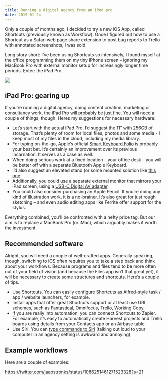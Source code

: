 ```yaml
---
title: Running a digital agency from an iPad pro
date: 2019-01-24
---
```

Only a couple of months ago, I decided to try a new iOS App, called Shortcuts (previously known as Workflow). Once I figured out how to use a Shortcut as a Safari web page share extension to post bug reports to Trello with annotated screenshots, I was sold.

Long story short: I’ve been using Shortcuts so intensively, I found myself at the office programming them on my tiny iPhone screen – ignoring my MacBook Pro with external monitor setup for increasingly longer time periods. Enter: the iPad Pro.
 

![](https://bureaubolster.s3-eu-west-1.amazonaws.com/Photo-2019-01-24-10-20.jpeg)

## iPad Pro: gearing up
If you’re running a digital agency, doing content creation, marketing or consultancy work, the iPad Pro will probably be just fine. You will need a couple of things, though. Heres my suggestions for necessary hardware:

- Let’s start with the actual iPad Pro. I’d suggest the 11” with 256GB of storage. That’s plenty of room for local files, photos and some media - I keep most of my files in the cloud, including my media library. 
- For typing on-the-go, Apple’s official [Smart Keyboard Folio](https://www.apple.com/shop/product/MU8G2LL/A/smart-keyboard-folio-for-11-inch-ipad-pro-us-english?referrer=https://www.google.nl/) is probably your best bet. It’s certainly an improvement over its previous incarnation. It serves as a case as well.
- When doing serious work at a fixed location – your office desk – you will be better off with a separate Bluetooth Apple Keyboard. 
- I’d also suggest an elevated stand (or some mounted solution like [this one](https://www.goos-e.com/en/)
- Additionally, you could use a separate external monitor that mirrors your iPad screen, using a [USB-C Digital AV adapter](https://www.apple.com/shop/product/MJ1K2AM/A/usb-c-digital-av-multiport-adapter?referrer=https://www.google.nl/). 
- You could also consider purchasing an Apple Pencil. If you’re doing any kind of illustration work, it is a no-brainer. It’s also great for just rough sketching – and even audio editing apps like Ferrite offer support for the stylus.

Everything combined, you’ll be confronted with a hefty price tag. But our aim is to replace a MacBook Pro (or iMac), which arguably makes it worth the investment.


## Recommended software
Alright, you will need a couple of well-crafted apps. Generally speaking, though, switching to iOS often requires you to take a step back and think about your workflows. Because programs and files tend to be more often out of your field of vision (and because the Files app isn’t that great yet), it will be necessary to create some structures and shortcuts. Here’s a couple of tips.


- Use Shortcuts. You can easily configure Shortcuts as Alfred-style task / app / website launchers, for example.
- Install apps that offer great Shortcuts support or at least use URL schemes, such as Fantastical, Omnifocus, Trello, Working Copy.
- If you are really into automation, you can connect Shortcuts to Zapier. For example, it’s easy to automatically create Harvest projects and Trello boards using details from your Contacts app or an Airbase table.
- Use Siri. You can [type commands to Siri](https://www.imore.com/ios-11-will-let-you-type-queries-siri) (talking out loud to your computer in an agency setting is awkward and annoying).

## Example workflows
Here are a couple of examples:

https://twitter.com/jaapstronks/status/1086251461271523328?s=21

